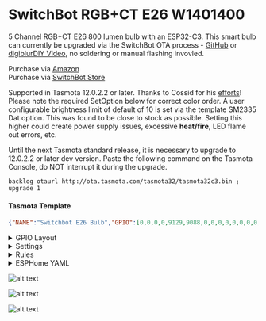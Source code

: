 # SwitchBot RGB+CT E26 W1401400

5 Channel RGB+CT E26 800 lumen bulb with an ESP32-C3.  This smart bulb can currently be upgraded via the SwitchBot OTA process - [GitHub](https://github.com/kendallgoto/switchbota) or [digiblurDIY Video](https://youtu.be/iTexFQ0Th0I), no soldering or manual flashing invovled.  

Purchase via [Amazon](https://amzn.to/38Vhuv3)  
Purchase via [SwitchBot Store](https://switchbot.vip/3mkXt45)

Supported in Tasmota 12.0.2.2 or later. Thanks to Cossid for his [efforts](https://github.com/arendst/Tasmota/pull/15839)!  
Please note the required SetOption below for correct color order.  A user configurable brightness limit of default of 10 is set via the template SM2335 Dat option.  This was found to be close to stock as possible.  Setting this higher could create power supply issues, excessive **heat/fire**, LED flame out errors, etc.

Until the next Tasmota standard release, it is necessary to upgrade to 12.0.2.2 or later dev version.  Paste the following command on the Tasmota Console, do NOT interrupt it during the upgrade.  

```
backlog otaurl http://ota.tasmota.com/tasmota32/tasmota32c3.bin ; upgrade 1
```

#### Tasmota Template
```json
{"NAME":"Switchbot E26 Bulb","GPIO":[0,0,0,0,9129,9088,0,0,0,0,0,0,0,0,0,0,0,0,0,0,0,0],"FLAG":0,"BASE":1,"CMND": "SO37 25 | SO59 1"}
```

<details><summary>GPIO Layout</summary>     
<p>

| GPIO |    Component | Description |
|------ |-------------|-------------|         
|GPIO04	| SM2335 Dat | Data - Brightness limit - Default 10
|GPIO05	| SM2335 Clk | Clock
</p></details>


<details><summary>Settings</summary>     
<p>

| Setting | Description
|---------------|-------------
| setoption37 25 | Set the correct RGB+CT order
| setoption59 1  | Report light state changes via MQTT
</p></details>

<details><summary>Rules</summary>     
<p>
None necessary.
</p></details>

<details><summary>ESPHome YAML</summary>     
<p>

```yaml
Currently not supported.
```
</p></details>

![alt text](/img/devices/switchbot_bulb1.jpg "SwitchBot RGB+CT E26 W1401400 #1")

![alt text](/img/devices/switchbot_bulb2.jpg "SwitchBot RGB+CT E26 W1401400 #2")

![alt text](/img/devices/switchbot_bulb3.jpg "SwitchBot RGB+CT E26 W1401400 #3")
